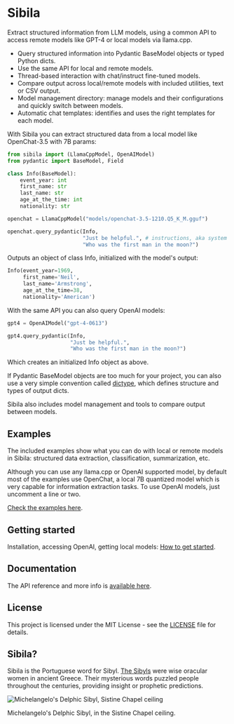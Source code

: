 # Sibila

Extract structured information from LLM models, using a common API to access remote models like GPT-4 or local models via llama.cpp.

- Query structured information into Pydantic BaseModel objects or typed Python dicts.
- Use the same API for local and remote models.
- Thread-based interaction with chat/instruct fine-tuned models.
- Compare output across local/remote models with included utilities, text or CSV output.
- Model management directory: manage models and their configurations and quickly switch between models.
- Automatic chat templates: identifies and uses the right templates for each model.

With Sibila you can extract structured data from a local model like OpenChat-3.5 with 7B params:

```python
from sibila import (LlamaCppModel, OpenAIModel)
from pydantic import BaseModel, Field

class Info(BaseModel):
    event_year: int
    first_name: str
    last_name: str
    age_at_the_time: int
    nationality: str

openchat = LlamaCppModel("models/openchat-3.5-1210.Q5_K_M.gguf")

openchat.query_pydantic(Info,
                        "Just be helpful.", # instructions, aka system message
                        "Who was the first man in the moon?")
```

Outputs an object of class Info, initialized with the model's output:

```python
Info(event_year=1969,
     first_name='Neil',
     last_name='Armstrong',
     age_at_the_time=38,
     nationality='American')
```


With the same API you can also query OpenAI models:

```python
gpt4 = OpenAIModel("gpt-4-0613")

gpt4.query_pydantic(Info,
                    "Just be helpful.",
                    "Who was the first man in the moon?")
```

Which creates an initialized Info object as above.

If Pydantic BaseModel objects are too much for your project, you can also use a very simple convention called [dictype](https://jndiogo.github.io/sibila/api-reference/#dictype), which defines structure and types of output dicts.

Sibila also includes model management and tools to compare output between models.


## Examples

The included examples show what you can do with local or remote models in Sibila: structured data extraction, classification, summarization, etc. 

Although you can use any llama.cpp or OpenAI supported model, by default most of the examples use OpenChat, a local 7B quantized model which is very capable for information extraction tasks. To use OpenAI models, just uncomment a line or two.

[Check the examples here](examples/readme.md).


## Getting started

Installation, accessing OpenAI, getting local models: [How to get started](https://github.com/jndiogo/sibila/blob/main/docs/getting-started.md).



## Documentation

The API reference and more info is [available here](https://jndiogo.github.io/sibila/).


## License

This project is licensed under the MIT License - see the [LICENSE](LICENSE) file for details.


## Sibila?

Sibila is the Portuguese word for Sibyl. [The Sibyls](https://en.wikipedia.org/wiki/Sibyl) were wise oracular women in ancient Greece. Their mysterious words puzzled people throughout the centuries, providing insight or prophetic predictions.

![Michelangelo's Delphic Sibyl, Sistine Chapel ceiling](https://upload.wikimedia.org/wikipedia/commons/thumb/1/19/DelphicSibylByMichelangelo.jpg/471px-DelphicSibylByMichelangelo.jpg)

Michelangelo's Delphic Sibyl, in the Sistine Chapel ceiling.

